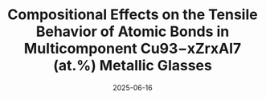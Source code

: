 ---
title: "Compositional Effects on the Tensile Behavior of Atomic Bonds in Multicomponent Cu93−xZrxAl7 (at.%) Metallic Glasses"
collection: publications
permalink: /publication/2025-06-16-molecules
date: 2025-06-16
venue: 'MDPI Molecules 2025'
paperurl: 'https://www.mdpi.com/1420-3049/30/12/2602'
citation: 'Tittaya Thaiyanurak, Olivia Gordon, <b>Muyang Ye</b>, Zhengming Wang, Donghua Xu'
---